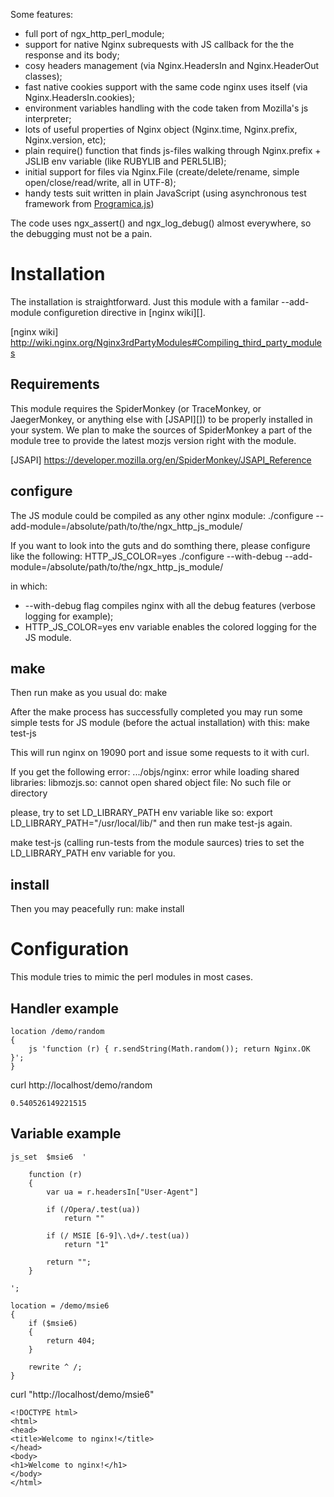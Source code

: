 Some features:
* full port of ngx_http_perl_module;
* support for native Nginx subrequests with JS callback for the the response and its body;
* cosy headers management (via Nginx.HeadersIn and Nginx.HeaderOut classes);
* fast native cookies support with the same code nginx uses itself (via Nginx.HeadersIn.cookies);
* environment variables handling with the code taken from Mozilla's js interpreter;
* lots of useful properties of Nginx object (Nginx.time, Nginx.prefix, Nginx.version, etc);
* plain require() function that finds js-files walking through Nginx.prefix + JSLIB env variable (like RUBYLIB and PERL5LIB);
* initial support for files via Nginx.File (create/delete/rename, simple open/close/read/write, all in UTF-8);
* handy tests suit written in plain JavaScript (using asynchronous test framework from [Programica.js][])

The code uses ngx_assert() and ngx_log_debug() almost everywhere, so the debugging must not be a pain.

[Programica.js]: http://github.com/kung-fu-tzu/programica.js


Installation
============

The installation is straightforward. Just this module with a familar --add-module configuretion directive in [nginx wiki][].

[nginx wiki] http://wiki.nginx.org/Nginx3rdPartyModules#Compiling_third_party_modules


Requirements
------------

This module requires the SpiderMonkey (or TraceMonkey, or JaegerMonkey, or anything else with [JSAPI][]) to be properly installed in your system. We plan to make the sources of SpiderMonkey a part of the module tree to provide the latest mozjs version right with the module.

[JSAPI] https://developer.mozilla.org/en/SpiderMonkey/JSAPI_Reference


configure
---------

The JS module could be compiled as any other nginx module:
./configure --add-module=/absolute/path/to/the/ngx_http_js_module/

If you want to look into the guts and do somthing there, please configure like the following:
HTTP_JS_COLOR=yes ./configure --with-debug --add-module=/absolute/path/to/the/ngx_http_js_module/

in which:
* --with-debug flag compiles nginx with all the debug features (verbose logging for example);
* HTTP_JS_COLOR=yes env variable enables the colored logging for the JS module.


make
----

Then run make as you usual do:
make

After the make process has successfully completed you may run some simple tests for JS module (before the actual installation) with this:
make test-js

This will run nginx on 19090 port and issue some requests to it with curl.

If you get the following error:
.../objs/nginx: error while loading shared libraries: libmozjs.so: cannot open shared object file: No such file or directory

please, try to set LD_LIBRARY_PATH env variable like so:
export LD_LIBRARY_PATH="/usr/local/lib/"
and then run make test-js again.

make test-js (calling run-tests from the module saurces) tries to set the LD_LIBRARY_PATH env variable for you.


install
-------

Then you may peacefully run:
make install



Configuration
=============

This module tries to mimic the perl modules in most cases.


Handler example
---------------

	location /demo/random
	{
		js 'function (r) { r.sendString(Math.random()); return Nginx.OK }';
	}

curl http://localhost/demo/random

	0.540526149221515


Variable example
----------------

	js_set  $msie6  '
	
		function (r)
		{
			var ua = r.headersIn["User-Agent"]
			
			if (/Opera/.test(ua))
				return ""
			
			if (/ MSIE [6-9]\.\d+/.test(ua))
				return "1"
			
			return "";
		}
	
	';
	
	location = /demo/msie6
	{
		if ($msie6)
		{
			return 404;
		}
		
		rewrite ^ /;
	}

curl "http://localhost/demo/msie6"

	<!DOCTYPE html>
	<html>
	<head>
	<title>Welcome to nginx!</title>
	</head>
	<body>
	<h1>Welcome to nginx!</h1>
	</body>
	</html>
